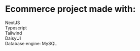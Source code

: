 # Ecommerce project made with:

NextJS <br>
Typescript <br>
Tailwind <br>
DaisyUI <br>
Database engine: MySQL
